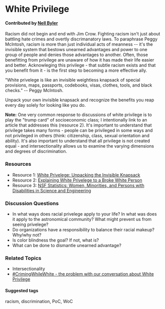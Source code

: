 # White Privilege
#### Contributed by [Nell Byler](http://staff.washington.edu/ebyler)

Racism did not begin and end with Jim Crow. Fighting racism isn't just about battling hate crimes and overtly discrimanatory laws. To paraphrase Peggy McIntosh, racism is more than just individual acts of meanness -- it's the invisible system that bestows unearned advantages and power to one group of people and denies those advantages to another. Often, those benefitting from privilege are unaware of how it has made their life easier and better. Acknowleging this privilege - that subtle racism exists and that you benefit from it - is the first step to becoming a more effective ally.

"White privelege is like an invisible weightless knapsack of special provisions, maps, passports, codebooks, visas, clothes, tools, and black checks." -- Peggy McIntosh. 

Unpack your own invisible knapsack and recognize the benefits you reap every day solely for looking like you do. 

**Note:** One very common response to discussions of white privilege is to play the "trump card" of socioeconomic class; I intentionally link to an article that addresses this (resource 2). It's important to understand that privilege takes many forms - people can be privileged in some ways and not privileged in others (think: citizenship, class, sexual orientation and ability). It's also important to understand that all privilege is not created equal - and intersectionality allows us to examine the varying dimensions and degrees of discrimination. 

### Resources 

* Resource 1: [White Privelege: Unpacking the Invisible Knapsack](https://admin.artsci.washington.edu/sites/adming/files/unpacking-invisible-knapsack.pdf)
* Resource 2: [Explaining White Privelege to a Broke White Person](http://www.huffingtonpost.com/gina-crosleycorcoran/explaining-white-privilege-to-a-broke-white-person_b_5269255.html)
* Resource 3: [NSF Statistics: Women, Minorities, and Persons with Disabilities in Science and Engineering](http://www.nsf.gov/statistics/2015/nsf15311/start.cfm)

### Discussion Questions

* In what ways does racial privelege apply to your life? In what was does it apply to the astronomical community? What might prevent us from seeing privelege?
* Do organizations have a responsibility to balance their racial makeup? Why/why not?
* Is color blindness the goal? If not, what is?
* What can be done to dismantle unearned advantage?

### Related Topics

* Intersectionality
* [#CrimingWhileWhite - the problem with our conversation about White Privilege](http://www.slate.com/articles/news_and_politics/politics/2014/12/criming_while_white_the_problem_with_our_conversation_about_white_privilege.html)

#### Suggested tags

racism, discrimination, PoC, WoC
